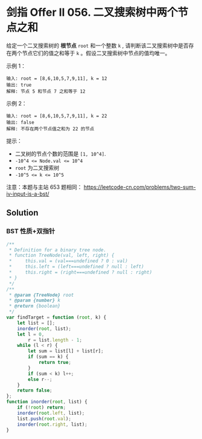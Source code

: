 # 剑指 Offer II 056. 二叉搜索树中两个节点之和

给定一个二叉搜索树的 **根节点** `root` 和一个整数 `k` , 请判断该二叉搜索树中是否存在两个节点它们的值之和等于 `k` 。假设二叉搜索树中节点的值均唯一。

示例 1：

```
输入: root = [8,6,10,5,7,9,11], k = 12
输出: true
解释: 节点 5 和节点 7 之和等于 12
```

示例 2：

```
输入: root = [8,6,10,5,7,9,11], k = 22
输出: false
解释: 不存在两个节点值之和为 22 的节点
```

提示：

-   二叉树的节点个数的范围是 `[1, 10^4]`.
-   `-10^4 <= Node.val <= 10^4`
-   `root` 为二叉搜索树
-   `-10^5 <= k <= 10^5`

注意：本题与主站 653 题相同： https://leetcode-cn.com/problems/two-sum-iv-input-is-a-bst/

## Solution

### BST 性质+双指针

```js
/**
 * Definition for a binary tree node.
 * function TreeNode(val, left, right) {
 *     this.val = (val===undefined ? 0 : val)
 *     this.left = (left===undefined ? null : left)
 *     this.right = (right===undefined ? null : right)
 * }
 */
/**
 * @param {TreeNode} root
 * @param {number} k
 * @return {boolean}
 */
var findTarget = function (root, k) {
    let list = [];
    inorder(root, list);
    let l = 0,
        r = list.length - 1;
    while (l < r) {
        let sum = list[l] + list[r];
        if (sum == k) {
            return true;
        }
        if (sum < k) l++;
        else r--;
    }
    return false;
};
function inorder(root, list) {
    if (!root) return;
    inorder(root.left, list);
    list.push(root.val);
    inorder(root.right, list);
}
```
